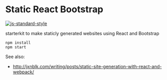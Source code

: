# Static React Bootstrap

[![js-standard-style](https://img.shields.io/badge/code%20style-standard-brightgreen.svg)](http://standardjs.com/)

starterkit to make staticly generated websites using React and Bootstrap

```
npm install
npm start
```

See also:
- http://jxnblk.com/writing/posts/static-site-generation-with-react-and-webpack/